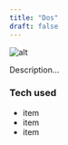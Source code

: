 ```yaml
---
title: "Dos"
draft: false
---
```


![alt](//via.placeholder.com/640x150)

Description...

### Tech used

* item
* item
* item

